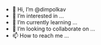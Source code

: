 - 👋 Hi, I’m @dimpolkav
- 👀 I’m interested in ...
- 🌱 I’m currently learning ...
- 💞️ I’m looking to collaborate on ...
- 📫 How to reach me ...

<!---
dimpolkav/dimpolkav is a ✨ special ✨ repository because its `README.md` (this file) appears on your GitHub profile.
You can click the Preview link to take a look at your changes.
--->
